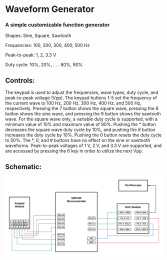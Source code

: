 Waveform Generator
=========

### A simple customizable function generator  

Shapes: Sine, Square, Sawtooth

Frequencies: 100, 200, 300, 400, 500 Hz

Peak-to-peak: 1, 2, 3.3 V

Duty cycle: 10%, 20%, . . . 80%, 90%

## Controls:

The keypad is used to adjust the frequencies, wave types, duty cycle, and peak-to-peak voltage (Vpp). 
The keypad buttons 1-5 set the frequency of the current wave to 100 Hz, 200 Hz, 300 Hz, 400 Hz, and 500 Hz, respectively. 
Pressing the 7 button shows the square wave, pressing the 8 button shows the sine wave, and pressing the 9 button shows the sawtooth wave. 
For the square wave only, a variable duty cycle is supported, with a minimum value of 10% and maximum value of 90%. 
Pushing the * button decreases the square wave duty cycle by 10%, and pushing the # button increases the duty cycle by 10%. 
Pushing the 0 button resets the duty cycle to 50%. 
The *, 0, and # buttons have no effect on the sine or sawtooth waveforms.
Peak-to-peak voltages of 1 V, 2 V, and 3.3 V are supported, and are accessed by pressing the 6 key in order to utilize the next Vpp.

## Schematic:

![Diagram](https://github.com/waacher/wavegen/blob/master/schematic.png)
